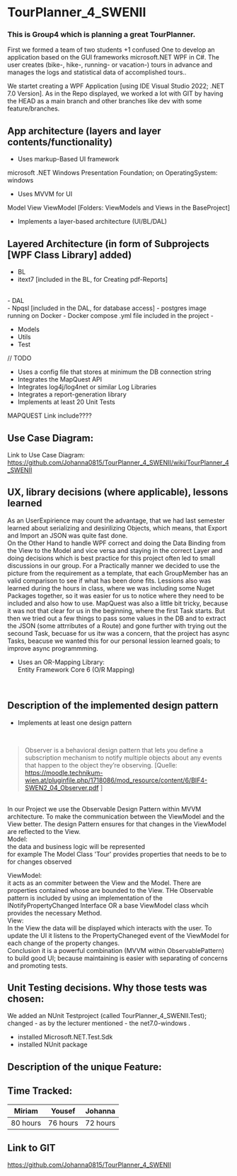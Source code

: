 # TourPlanner_4_SWENII
### This is Group4 which is planning a great TourPlanner.

First we formed a team of two students +1 confused One to develop an application based on the GUI frameworks microsoft.NET WPF in C#.
The user creates (bike-, hike-, running- or vacation-) tours in advance and manages the logs and 
statistical data of accomplished tours..<br>

We startet creating a WPF Application [using IDE Visual Studio 2022; .NET 7.0 Version]. As in the Repo displayed, we worked a lot with GIT by having the HEAD as a main branch and other branches like dev with some feature/branches.  


## App architecture (layers and layer contents/functionality)
- Uses markup-Based UI framework

 microsoft .NET Windows Presentation Foundation; on OperatingSystem: windows 
- Uses MVVM for UI

Model View ViewModel [Folders: ViewModels and Views in the BaseProject]
- Implements a layer-based architecture (UI/BL/DAL) <br>
## Layered Architecture (in form of Subprojects [WPF Class Library] added)
- BL <br>
- itext7  [included in the BL, for Creating pdf-Reports]
<br>
- DAL <br>
- Npqsl [included in the DAL, for database access]
- postgres image running on Docker
- Docker compose .yml file included in the project
- <br>



- Models <br>
- Utils <br>
- Test <br>






// TODO 



- Uses a config file that stores at minimum the DB connection string
- Integrates the MapQuest API
- Integrates log4j/log4net or similar Log Libraries
- Integrates a report-generation library
- Implements at least 20 Unit Tests

MAPQUEST Link include???? 






## Use Case Diagram:
Link to Use Case Diagram: <br>
https://github.com/Johanna0815/TourPlanner_4_SWENII/wiki/TourPlanner_4_SWENII

## UX, library decisions (where applicable), lessons learned
As an UserExpirience may count the advantage, that we had last semester learned about serializing and desirilizing Objects, which means, that Export and Import an JSON was quite fast done. <br>
On the Other Hand to handle WPF correct and doing the Data Binding from the View to the Model and vice versa and staying in the correct Layer and doing decisions which is best practice for this project often led to small discussions in our group. 
For a Practically manner we decided to use the picture from the requirement as a template, that each GroupMember has an valid comparison to see if what has been done fits. Lessions also was learned during the hours in class, where we was including some Nuget Packages together, so it was easier for us to notice where they need to be included and also how to use. MapQuest was also a little bit tricky, because it was not that clear for us in the beginning, where the first Task starts. But then we tried out a few things to pass some values in the DB and to extract the JSON (some attrributes of a Route) and gone further with trying out the secound Task, becuase for us itw was a concern, that the project has async Tasks, beacuse we wanted this for our personal lession learned goals; to improve async programmming. 
<br>
- Uses an OR-Mapping Library: <br>
Entity Framework Core 6 (O/R Mapping)

<br>

## Description of the implemented design pattern <br>
- Implements at least one design pattern


<br>

> Observer is a behavioral design pattern that lets you define a 
> subscription mechanism to notify multiple objects about any 
> events that happen to the object they’re observing. [Quelle: https://moodle.technikum-wien.at/pluginfile.php/1718086/mod_resource/content/6/BIF4-SWEN2_04_Observer.pdf ]

<br>
In our Project we use the Observable Design Pattern within MVVM architecture. To make the communication between the ViewModel and the View better. The design Pattern ensures for that changes in the ViewModel are reflected to the View. <br>
Model: <br>
the data and business logic will be represented <br>
for example The Model Class 'Tour' provides properties that needs to be to for changes observed <br>

ViewModel: <br>
it acts as an commiter between the View and the Model. There are properties contained whose are bounded to the View. THe Observable pattern is included by using an implementation of the INotifyPropertyChanged Interface OR a base ViewModel class whcih provides the necessary Method. <br>
View: <br>
In the View the data will be displayed which interacts with the user. To update the UI it listens to the PropertyChaneged event of the ViewModel for each change of the property changes. 
<br>
Conclusion it is a powerful combination (MVVM within ObservablePattern) to build good UI; because maintaining is easier with separating of concerns and promoting tests.
<br>


## Unit Testing decisions. Why those tests was chosen: <br>
We added an NUnit Testproject (called TourPlanner_4_SWENII.Test); <br>
changed - as by the lecturer mentioned - the <TargetFramework>net7.0-windows</TargetFramework> . <br>
- installed Microsoft.NET.Test.Sdk 
- installed NUnit package





## Description of the unique Feature: <br>


## Time Tracked: 

<table>
  <thead>
    <tr>
      <th>Miriam</th>
      <th>Yousef</th>
      <th>Johanna</th>
    </tr>
  </thead>
  <tbody>
    <tr>
      <td>80 hours </td>
      <td>76 hours </td>
      <td>72 hours</td>
    </tr>
    
  </tbody>
</table>

## Link to GIT

https://github.com/Johanna0815/TourPlanner_4_SWENII
